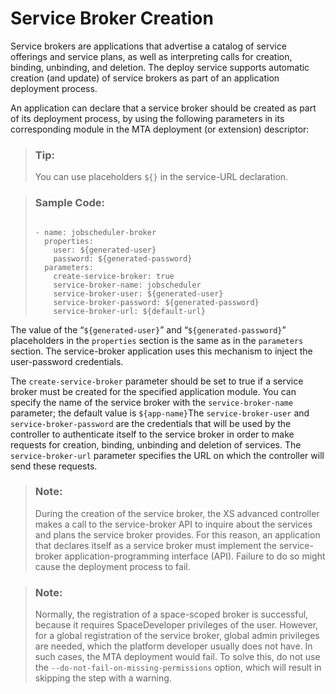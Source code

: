<!-- loioee1189a420304bd2a73e0747463ae4a2 -->

# Service Broker Creation

Service brokers are applications that advertise a catalog of service offerings and service plans, as well as interpreting calls for creation, binding, unbinding, and deletion. The deploy service supports automatic creation \(and update\) of service brokers as part of an application deployment process.

Аn application can declare that a service broker should be created as part of its deployment process, by using the following parameters in its corresponding module in the MTA deployment \(or extension\) descriptor:

> ### Tip:  
> You can use placeholders `${}` in the service-URL declaration.

> ### Sample Code:  
> ```
> 
> - name: jobscheduler-broker
>   properties: 
>     user: ${generated-user}
>     password: ${generated-password}  
>   parameters:
>     create-service-broker: true 
>     service-broker-name: jobscheduler 
>     service-broker-user: ${generated-user} 
>     service-broker-password: ${generated-password} 
>     service-broker-url: ${default-url} 
> ```

The value of the “`${generated-user}`” and “`${generated-password}`” placeholders in the `properties` section is the same as in the `parameters` section. The service-broker application uses this mechanism to inject the user-password credentials.

The `create-service-broker` parameter should be set to true if a service broker must be created for the specified application module. You can specify the name of the service broker with the `service-broker-name` parameter; the default value is `${app-name}`The `service-broker-user` and `service-broker-password` are the credentials that will be used by the controller to authenticate itself to the service broker in order to make requests for creation, binding, unbinding and deletion of services. The `service-broker-url` parameter specifies the URL on which the controller will send these requests.

> ### Note:  
> During the creation of the service broker, the XS advanced controller makes a call to the service-broker API to inquire about the services and plans the service broker provides. For this reason, an application that declares itself as a service broker must implement the service-broker application-programming interface \(API\). Failure to do so might cause the deployment process to fail.

> ### Note:  
> Normally, the registration of а space-scoped broker is successful, because it requires SpaceDeveloper privileges of the user. However, for a global registration of the service broker, global admin privileges are needed, which the platform developer usually does not have. In such cases, the MTA deployment would fail. To solve this, do not use the `--do-not-fail-on-missing-permissions` option, which will result in skipping the step with a warning.


